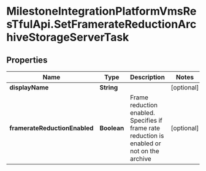 # MilestoneIntegrationPlatformVmsResTfulApi.SetFramerateReductionArchiveStorageServerTask

## Properties
Name | Type | Description | Notes
------------ | ------------- | ------------- | -------------
**displayName** | **String** |  | [optional] 
**framerateReductionEnabled** | **Boolean** | Frame reduction enabled. Specifies if frame rate reduction is enabled or not on the archive | [optional] 
